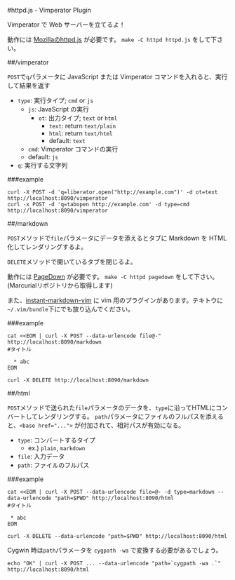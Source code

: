 #httpd.js - Vimperator Plugin

Vimperator で Web サーバーを立てるよ！

動作には [Mozillaのhttpd.js][mozhttpdjs] が必要です。
`make -C httpd httpd.js` をして下さい。

##/vimperator

`POST`で`q`パラメータに JavaScript または Vimperator コマンドを入れると、実行して結果を返す

 * `type`: 実行タイプ; `cmd` or `js`
    - `js`: JavaScript の実行
      * `ot`: 出力タイプ; `text` or `html`
         - `text`: return `text/plain`
         - `html`: return `text/html`
         - default: `text`
    - `cmd`: Vimperator コマンドの実行
    - default: `js`
 * `q`: 実行する文字列

###example

    curl -X POST -d 'q=liberator.open("http://example.com")' -d ot=text http://localhost:8090/vimperator
    curl -x POST -d 'q=tabopen http://example.com' -d type=cmd http://localhost:8090/vimperator

##/markdown

`POST`メソッドで`file`パラメータにデータを添えるとタブに Markdown を HTML 化してレンダリングするよ。

`DELETE`メソッドで開いているタブを閉じるよ。

動作には [PageDown][pagedown] が必要です。
`make -C httpd pagedown` をして下さい。(Marcurialリポジトリから取得します)

また、[instant-markdown-vim] に vim 用のプラグインがあります。テキトウに`~/.vim/bundle`下にでも放り込んでください。

###example

    cat <<EOM | curl -X POST --data-urlencode file@-" http://localhost:8090/markdown
    #タイトル

      * abc
    EOM

    curl -X DELETE http://localhost:8090/markdown

##/html

`POST`メソッドで送られた`file`パラメータのデータを、`type`に沿ってHTMLにコンバートしてレンダリングする。
`path`パラメータにファイルのフルパスを添えると、`<base href="...">` が付加されて、相対パスが有効になる。

 * `type`: コンバートするタイプ
   * ex.) `plain`, `markdown`
 * `file`: 入力データ
 * `path`: ファイルのフルパス

###example

    cat <<EOM | curl -X POST --data-urlencode file=@- -d type=markdown --data-urlencode "path=$PWD" http://localhost:8090/html
    #タイトル

     * abc
    EOM

    curl -X DELETE --data-urlencode "path=$PWD" http://localhost:8090/html

Cygwin 時は`path`パラメータを `cygpath -wa` で変換する必要があるでしょう。

    echo "OK" | curl -X POST ... --data-urlencode "path=`cygpath -wa .`" http://localhost:8090/html

[mozhttpdjs]: http://mxr.mozilla.org/mozilla-central/source/netwerk/test/httpserver/httpd.js
[pagedown]: http://code.google.com/p/pagedown/
[instant-markdown-vim]: https://github.com/teramako/instant-markdown-vim

